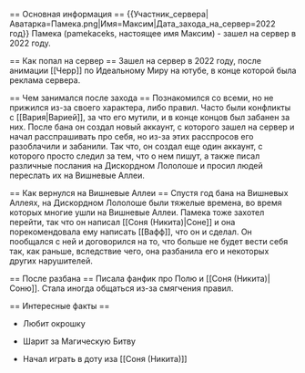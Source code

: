 == Основная информация ==
{{Участник_сервера|Аватарка=Памека.png|Имя=Максим|Дата_захода_на_сервер=2022 год}}
Памека (pamekaceks, настоящее имя Максим) - зашел на сервер в 2022 году.

== Как попал на сервер ==
Зашел на сервер в 2022 году, после анимации [[Черр]] по Идеальному Миру на ютубе, в конце которой была реклама сервера.

== Чем занимался после захода ==
Познакомился со всеми, но не прижился из-за своего характера, либо правил. Часто были конфликты с [[Вария|Варией]], за что его мутили, и в конце концов был забанен за них. После бана он создал новый аккаунт, с которого зашел на сервер и начал расспрашивать про себя, но из-за этих расспросов его разоблачили и забанили. Так что, он создал еще один аккаунт, с которого просто следил за тем, что о нем пишут, а также писал различные послания на Дискордном Лололоше и просил людей переслать их на Вишневые Аллеи.

== Как вернулся на Вишневые Аллеи ==
Спустя год бана на Вишневых Аллеях, на Дискордном Лололоше были тяжелые времена, во время которых многие ушли на Вишневые Аллеи. Памека тоже захотел перейти, так что он написал [[Соня (Никита)|Соне]] и она порекомендовала ему написать [[Вафф]], что он и сделал. Он пообщался с ней и договорился на то, что больше не будет вести себя так, как раньше, вследствие чего, она разбанила его и некоторых других нарушителей.

== После разбана ==
Писала фанфик про Полю и [[Соня (Никита)|Соню]]. Стала иногда общаться из-за смягчения правил.

== Интересные факты ==
- Любит окрошку

- Шарит за Магическую Битву

- Начал играть в доту иза [[Соня (Никита)]]

 